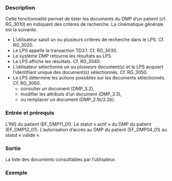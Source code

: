 
### Description 
Cette fonctionnalité permet de lister les documents du DMP d’un patient (cf. RG_3010) en
indiquant des critères de recherche.
La cinématique générale est la suivante.
- L’utilisateur saisit un ou plusieurs critères de recherche dans le LPS. Cf. RG_3020.
- Le LPS appelle la transaction TD3.1. Cf. RG_3030.
- Le système DMP retourne les résultats au LPS.
- Le LPS affiche les résultats. Cf. RG_3040.
- L’utilisateur sélectionne un ou plusieurs document(s) et le LPS acquiert l’identifiant
unique des document(s) sélectionnés. Cf. RG_3050.
- Le LPS détermine les actions possibles sur les documents sélectionnés. Cf. RG_3060.
  - consulter un document (DMP_3.2),
  -  modifier les attributs d’un document (DMP_3.3),
  - ou remplacer un document (DMP_2.1b/2.2b).



### Entrée et prérequis
L’INS du patient (EF_DMP11_01).
Le statut « actif » du DMP du patient (EF_DMP12_01).
L’autorisation d’accès au DMP du patient (EF_DMP04_01) au statut « valide ».
### Sortie
La liste des documents consultables par l’utilisateur.
### Exemple